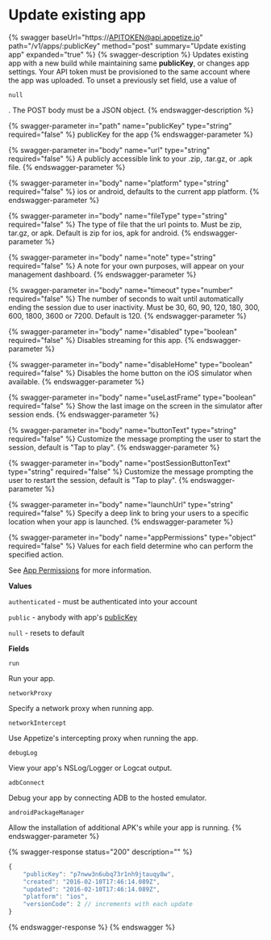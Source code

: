 # Update existing app

{% swagger baseUrl="https://APITOKEN@api.appetize.io" path="/v1/apps/:publicKey" method="post" summary="Update existing app" expanded="true" %}
{% swagger-description %}
Updates existing app with a new build while maintaining same **publicKey**, or changes app settings. Your API token must be provisioned to the same account where the app was uploaded. To unset a previously set field, use a value of

`null`

. The POST body must be a JSON object.
{% endswagger-description %}

{% swagger-parameter in="path" name="publicKey" type="string" required="false" %}
publicKey for the app
{% endswagger-parameter %}

{% swagger-parameter in="body" name="url" type="string" required="false" %}
A publicly accessible link to your .zip, .tar.gz, or .apk file.
{% endswagger-parameter %}

{% swagger-parameter in="body" name="platform" type="string" required="false" %}
ios or android, defaults to the current app platform.
{% endswagger-parameter %}

{% swagger-parameter in="body" name="fileType" type="string" required="false" %}
The type of file that the url points to. Must be zip, tar.gz, or apk. Default is zip for ios, apk for android.
{% endswagger-parameter %}

{% swagger-parameter in="body" name="note" type="string" required="false" %}
A note for your own purposes, will appear on your management dashboard.
{% endswagger-parameter %}

{% swagger-parameter in="body" name="timeout" type="number" required="false" %}
The number of seconds to wait until automatically ending the session due to user inactivity. Must be 30, 60, 90, 120, 180, 300, 600, 1800, 3600 or 7200. Default is 120.
{% endswagger-parameter %}

{% swagger-parameter in="body" name="disabled" type="boolean" required="false" %}
Disables streaming for this app.
{% endswagger-parameter %}

{% swagger-parameter in="body" name="disableHome" type="boolean" required="false" %}
Disables the home button on the iOS simulator when available.
{% endswagger-parameter %}

{% swagger-parameter in="body" name="useLastFrame" type="boolean" required="false" %}
Show the last image on the screen in the simulator after session ends.
{% endswagger-parameter %}

{% swagger-parameter in="body" name="buttonText" type="string" required="false" %}
Customize the message prompting the user to start the session, default is "Tap to play".
{% endswagger-parameter %}

{% swagger-parameter in="body" name="postSessionButtonText" type="string" required="false" %}
Customize the message prompting the user to restart the session, default is "Tap to play".
{% endswagger-parameter %}

{% swagger-parameter in="body" name="launchUrl" type="string" required="false" %}
Specify a deep link to bring your users to a specific location when your app is launched.
{% endswagger-parameter %}

{% swagger-parameter in="body" name="appPermissions" type="object" required="false" %}
Values for each field determine who can perform the specified action.



See [App Permissions](../platform/app-permissions.md#permissions) for more information.



**Values**

`authenticated` - must be authenticated into your account



`public` - anybody with app's [publicKey](../platform/sharing-apps.md#public-key)



`null` - resets to default



**Fields**

`run`

Run your app.



`networkProxy`

Specify a network proxy when running app.



`networkIntercept`

Use Appetize's intercepting proxy when running the app.



`debugLog`

View your app's NSLog/Logger or Logcat output.



`adbConnect`

Debug your app by connecting ADB to the hosted emulator.



`androidPackageManager`

Allow the installation of additional APK's while your app is running.
{% endswagger-parameter %}

{% swagger-response status="200" description="" %}
```javascript
{
    "publicKey": "p7nww3n6ubq73r1nh9jtauqy8w",
    "created": "2016-02-10T17:46:14.089Z",
    "updated": "2016-02-10T17:46:14.089Z",
    "platform": "ios",
    "versionCode": 2 // increments with each update
}
```
{% endswagger-response %}
{% endswagger %}
